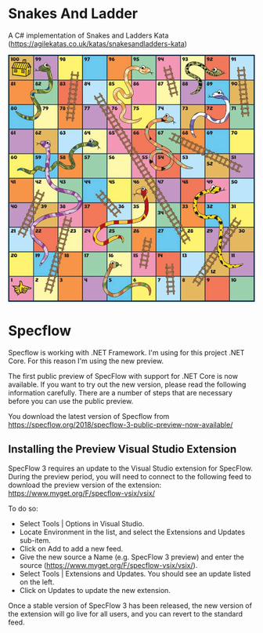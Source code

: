 # Snakes And Ladder
A C# implementation of Snakes and Ladders Kata (https://agilekatas.co.uk/katas/snakesandladders-kata)

![C# Snakes And Ladder](https://raw.githubusercontent.com/erossini/SnakesAndLadder/FirstUpdate/Documentation/Images/SnakeAndLadderBoard.jpg)

# Specflow
Specflow is working with .NET Framework. I'm using for this project .NET Core. For this reason I'm using the new preview.

The first public preview of SpecFlow with support for .NET Core is now available. If you want to try out the new version, please read the following information carefully. There are a number of steps that are necessary before you can use the public preview.

You download the latest version of Specflow from https://specflow.org/2018/specflow-3-public-preview-now-available/

## Installing the Preview Visual Studio Extension
SpecFlow 3 requires an update to the Visual Studio extension for SpecFlow. During the preview period, you will need to connect to the following feed to download the preview version of the extension:
https://www.myget.org/F/specflow-vsix/vsix/

To do so:
- Select Tools | Options in Visual Studio.
- Locate Environment in the list, and select the Extensions and Updates sub-item.
- Click on Add to add a new feed.
- Give the new source a Name (e.g. SpecFlow 3 preview) and enter the source (https://www.myget.org/F/specflow-vsix/vsix/).
- Select Tools | Extensions and Updates. You should see an update listed on the left.
- Click on Updates to update the new extension.

Once a stable version of SpecFlow 3 has been released, the new version of the extension will go live for all users, and you can revert to the standard feed.